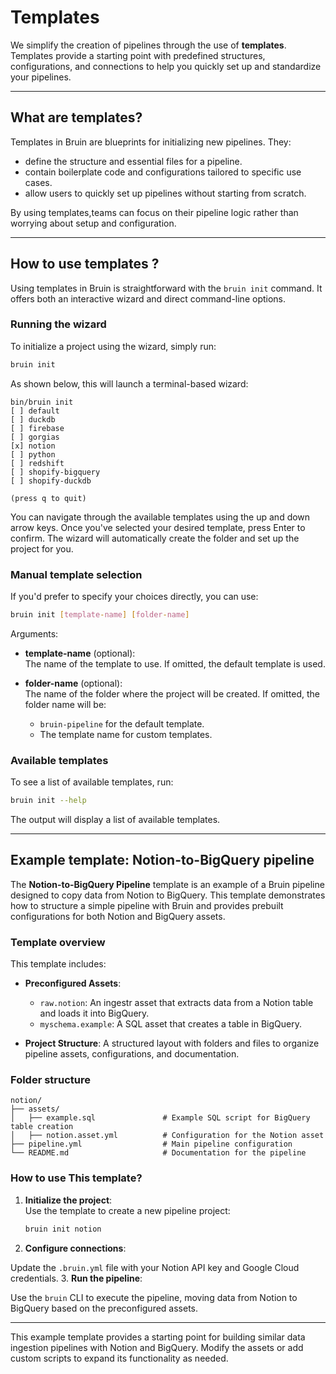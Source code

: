 # Templates 

We simplify the creation of pipelines through the use of **templates**. Templates provide a starting point with predefined structures, configurations, and connections to help you quickly set up and standardize your pipelines.

---
## What are templates?

Templates in Bruin are blueprints for initializing new pipelines. They:
- define the structure and essential files for a pipeline.
- contain boilerplate code and configurations tailored to specific use cases.
- allow users to quickly set up pipelines without starting from scratch.

By using templates,teams can focus on their pipeline logic rather than worrying about setup and configuration.

---

## How to use templates ?

Using templates in Bruin is straightforward with the `bruin init` command. It offers both
an interactive wizard and direct command-line options.

### Running the wizard

To initialize a project using the wizard, simply run:
```bash
bruin init 
```
As shown below, this will launch a terminal-based wizard:
```plaintext
bin/bruin init
[ ] default
[ ] duckdb
[ ] firebase
[ ] gorgias
[x] notion
[ ] python
[ ] redshift
[ ] shopify-bigquery
[ ] shopify-duckdb

(press q to quit)
```
You can navigate through the available templates using the up and down arrow keys. Once you've selected your desired template, press Enter to confirm. 
The wizard will automatically create the folder and set up the project for you.
### Manual template selection
If you'd prefer to specify your choices directly, you can use:
```bash
bruin init [template-name] [folder-name]
```
Arguments:

- **template-name** (optional):  
  The name of the template to use. If omitted, the default template is used.

- **folder-name** (optional):  
  The name of the folder where the project will be created. If omitted, the folder name will be:  
    - `bruin-pipeline` for the default template.  
    - The template name for custom templates.

### Available templates

To see a list of available templates, run:

```bash
bruin init --help
```
The output will display a list of available templates.

---

## Example template: Notion-to-BigQuery pipeline

The **Notion-to-BigQuery Pipeline** template is an example of a Bruin pipeline designed to copy data from Notion to BigQuery. This template demonstrates how to structure a simple pipeline with Bruin and provides prebuilt configurations for both Notion and BigQuery assets.

### Template overview

This template includes:

- **Preconfigured Assets**:
  - `raw.notion`: An ingestr asset that extracts data from a Notion table and loads it into BigQuery.
  - `myschema.example`: A SQL asset that creates a table in BigQuery.

- **Project Structure**:
  A structured layout with folders and files to organize pipeline assets, configurations, and documentation.

### Folder structure

```plaintext
notion/
├── assets/
│   ├── example.sql               # Example SQL script for BigQuery table creation
│   ├── notion.asset.yml          # Configuration for the Notion asset
├── pipeline.yml                  # Main pipeline configuration
└── README.md                     # Documentation for the pipeline
```

### How to use This template?

1. **Initialize the project**:  
   Use the template to create a new pipeline project:
   ```bash
   bruin init notion 
2. **Configure connections**:


Update the `.bruin.yml` file with your Notion API key and Google Cloud credentials.
3. **Run the pipeline**:

Use the `bruin` CLI to execute the pipeline, moving data from Notion to BigQuery based on the preconfigured assets.

---

This example template provides a starting point for building similar data ingestion pipelines with Notion and BigQuery. Modify the assets or add custom scripts to expand its functionality as needed.
